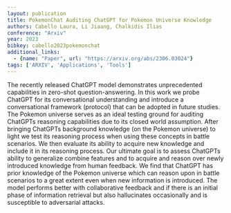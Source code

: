 ```yaml
---
layout: publication
title: PokemonChat Auditing ChatGPT for Pokemon Universe Knowledge
authors: Cabello Laura, Li Jiaang, Chalkidis Ilias
conference: "Arxiv"
year: 2023
bibkey: cabello2023pokemonchat
additional_links:
  - {name: "Paper", url: "https://arxiv.org/abs/2306.03024"}
tags: ['ARXIV', 'Applications', 'Tools']
---
```

The recently released ChatGPT model demonstrates unprecedented capabilities in zero-shot question-answering. In this work we probe ChatGPT for its conversational understanding and introduce a conversational framework (protocol) that can be adopted in future studies. The Pokemon universe serves as an ideal testing ground for auditing ChatGPTs reasoning capabilities due to its closed world assumption. After bringing ChatGPTs background knowledge (on the Pokemon universe) to light we test its reasoning process when using these concepts in battle scenarios. We then evaluate its ability to acquire new knowledge and include it in its reasoning process. Our ultimate goal is to assess ChatGPTs ability to generalize combine features and to acquire and reason over newly introduced knowledge from human feedback. We find that ChatGPT has prior knowledge of the Pokemon universe which can reason upon in battle scenarios to a great extent even when new information is introduced. The model performs better with collaborative feedback and if there is an initial phase of information retrieval but also hallucinates occasionally and is susceptible to adversarial attacks.

